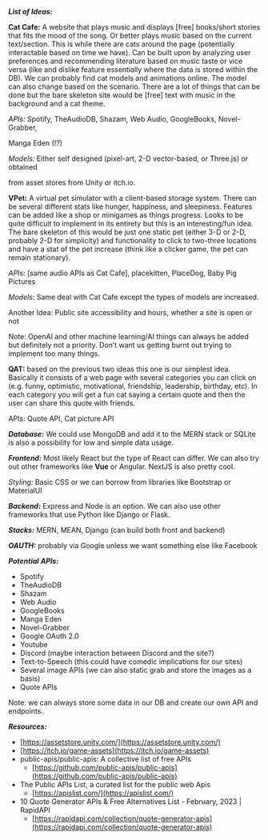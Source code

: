 ***List of Ideas:***

**Cat Cafe:** A website that plays music and displays [free] books/short stories that fits the mood of the song. Or better plays music based on the current text/section. This is while there are cats around the page (potentially interactable based on time we have). Can be built upon by analyzing user preferences and recommending literature based on music taste or vice versa (like and dislike feature essentially where the data is stored within the DB). We can probably find cat models and animations online. The model can also change based on the scenario. There are a lot of things that can be done but the bare skeleton site would be [free] text with music in the background and a cat theme.

*APIs:* Spotify, TheAudioDB, Shazam, Web Audio, GoogleBooks, Novel-Grabber,

Manga Eden (!?)

*Models:* Either self designed (pixel-art, 2-D vector-based, or Three.js) or obtained

from asset stores from Unity or itch.io.

**VPet:** A virtual pet simulator with a client-based storage system. There can be several different stats like hunger, happiness, and sleepiness. Features can be added like a shop or minigames as things progress. Looks to be quite difficult to implement in its entirety but this is an interesting/fun idea. The bare skeleton of this would be just one static pet (either 3-D or 2-D, probably 2-D for simplicity) and functionality to click to two-three locations and have a stat of the pet increase (think like a clicker game, the pet can remain stationary).

*APIs:* [same audio APIs as Cat Cafe], placekitten, PlaceDog, Baby Pig Pictures

*Models*: Same deal with Cat Cafe except the types of models are increased.

Another Idea: Public site accessibility and hours, whether a site is open or not

Note: OpenAI and other machine learning/AI things can always be added but definitely not a priority. Don’t want us getting burnt out trying to implement too many things.

**QAT:** based on the previous two ideas this one is our simplest idea. Basically it consists of a web page with several categories you can click on (e.g. funny, optimistic, motivational, friendship, leadership, birthday, etc). In each category you will get a fun cat saying a certain quote and then the user can share this quote with friends.

APIs: Quote API, Cat picture API

***Database:*** We could use MongoDB and add it to the MERN stack or SQLite is also a possibility for low and simple data usage.

***Frontend:*** Most likely React but the type of React can differ. We can also try out other frameworks like **Vue** or Angular. NextJS is also pretty cool.

*Styling:* Basic CSS or we can borrow from libraries like Bootstrap or MaterialUI

***Backend:*** Express and Node is an option. We can also use other frameworks that use Python like Django or Flask.

***Stacks:*** MERN, MEAN, Django (can build both front and backend)

***OAUTH:*** probably via Google unless we want something else like Facebook

***Potential APIs:***

- Spotify
- TheAudioDB
- Shazam
- Web Audio
- GoogleBooks
- Manga Eden
- Novel-Grabber
- Google OAuth 2.0
- Youtube
- Discord (maybe interaction between Discord and the site?)
- Text-to-Speech (this could have comedic implications for our sites)
- Several image APIs (we can also static grab and store the images as a basis)
- Quote APIs

Note: we can always store some data in our DB and create our own API and endpoints.

***Resources:***

- [https://assetstore.unity.com/](https://assetstore.unity.com/)
- [https://itch.io/game-assets](https://itch.io/game-assets)
- public-apis/public-apis: A collective list of free APIs
    - [https://github.com/public-apis/public-apis](https://github.com/public-apis/public-apis)
- The Public APIs List, a curated list for the public web Apis
    - [https://apislist.com/](https://apislist.com/)
- 10 Quote Generator APIs & Free Alternatives List - February, 2023 | RapidAPI
    - [https://rapidapi.com/collection/quote-generator-apis](https://rapidapi.com/collection/quote-generator-apis)